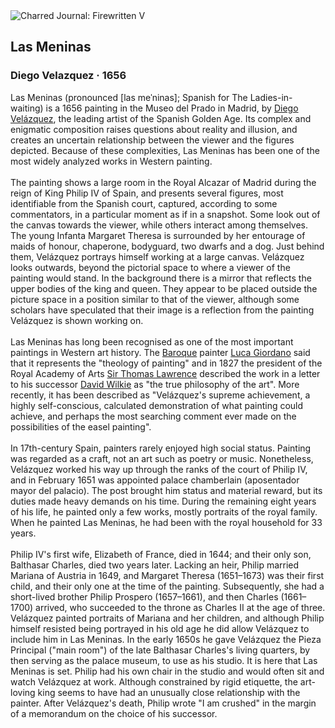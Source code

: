 <div class="artwork-of-the-day">
  <div class="container">
    <div class="img-wrapper">
      <img
        src="https://uploads7.wikiart.org/00142/images/diego-velazquez/las-meninas.jpg!Large.jpg"
        alt="Charred Journal: Firewritten V" />
    </div>
    <div class="artwork-detail">
      <div class="artwork-origin"> 
        <h2 class="artwork-name">Las Meninas</h2>
        <h3 class="artist">
          Diego Velazquez
                    ·  1656
        </h3>
      </div>
      <p class="description">
        <span class="artwork-description-text ng-binding" ng-bind-html="viewModel.ArtworkOfTheDay.Description | unsafe">Las Meninas (pronounced&nbsp;[las meˈninas]; Spanish for The Ladies-in-waiting) is a 1656 painting in the Museo del Prado in Madrid, by <a target="_blank" href="/en/diego-velazquez">Diego Velázquez</a>, the leading artist of the Spanish Golden Age. Its complex and enigmatic composition raises questions about reality and illusion, and creates an uncertain relationship between the viewer and the figures depicted. Because of these complexities, Las Meninas has been one of the most widely analyzed works in Western painting.
<br>
<br>The painting shows a large room in the Royal Alcazar of Madrid during the reign of King Philip IV of Spain, and presents several figures, most identifiable from the Spanish court, captured, according to some commentators, in a particular moment as if in a snapshot. Some look out of the canvas towards the viewer, while others interact among themselves. The young Infanta Margaret Theresa is surrounded by her entourage of maids of honour, chaperone, bodyguard, two dwarfs and a dog. Just behind them, Velázquez portrays himself working at a large canvas. Velázquez looks outwards, beyond the pictorial space to where a viewer of the painting would stand. In the background there is a mirror that reflects the upper bodies of the king and queen. They appear to be placed outside the picture space in a position similar to that of the viewer, although some scholars have speculated that their image is a reflection from the painting Velázquez is shown working on.
<br>
<br>Las Meninas has long been recognised as one of the most important paintings in Western art history. The <a target="_blank" href="/en/artists-by-art-movement/baroque">Baroque</a> painter <a target="_blank" href="/en/luca-giordano">Luca Giordano</a> said that it represents the "theology of painting" and in 1827 the president of the Royal Academy of Arts <a target="_blank" href="/en/thomas-lawrence">Sir Thomas Lawrence</a> described the work in a letter to his successor <a target="_blank" href="/en/david-wilkie">David Wilkie</a> as "the true philosophy of the art". More recently, it has been described as "Velázquez's supreme achievement, a highly self-conscious, calculated demonstration of what painting could achieve, and perhaps the most searching comment ever made on the possibilities of the easel painting".
<br>
<br>In 17th-century Spain, painters rarely enjoyed high social status. Painting was regarded as a craft, not an art such as poetry or music. Nonetheless, Velázquez worked his way up through the ranks of the court of Philip&nbsp;IV, and in February 1651 was appointed palace chamberlain (aposentador mayor del palacio). The post brought him status and material reward, but its duties made heavy demands on his time. During the remaining eight years of his life, he painted only a few works, mostly portraits of the royal family. When he painted Las Meninas, he had been with the royal household for 33 years.
<br>
<br>Philip&nbsp;IV's first wife, Elizabeth of France, died in 1644; and their only son, Balthasar Charles, died two years later. Lacking an heir, Philip married Mariana of Austria in 1649, and Margaret Theresa (1651–1673) was their first child, and their only one at the time of the painting. Subsequently, she had a short-lived brother Philip Prospero (1657–1661), and then Charles (1661–1700) arrived, who succeeded to the throne as Charles&nbsp;II at the age of three. Velázquez painted portraits of Mariana and her children, and although Philip himself resisted being portrayed in his old age he did allow Velázquez to include him in Las Meninas. In the early 1650s he gave Velázquez the Pieza Principal ("main room") of the late Balthasar Charles's living quarters, by then serving as the palace museum, to use as his studio. It is here that Las Meninas is set. Philip had his own chair in the studio and would often sit and watch Velázquez at work. Although constrained by rigid etiquette, the art-loving king seems to have had an unusually close relationship with the painter. After Velázquez's death, Philip wrote "I am crushed" in the margin of a memorandum on the choice of his successor.</span>
                        <div class="text-shadow-container" ng-show="showShadow" style=""></div>
      </p>
    </div>
  </div>

</div>
